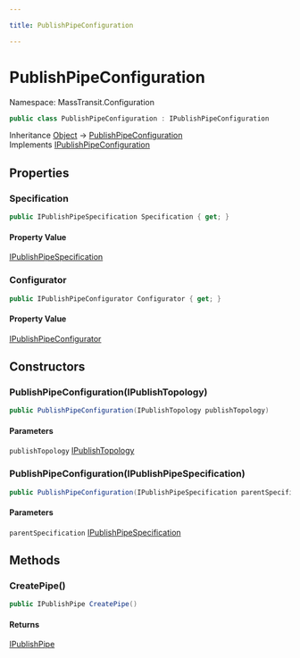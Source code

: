 ```yaml
---

title: PublishPipeConfiguration

---
```


# PublishPipeConfiguration

Namespace: MassTransit.Configuration

```csharp
public class PublishPipeConfiguration : IPublishPipeConfiguration
```

Inheritance [Object](https://learn.microsoft.com/en-us/dotnet/api/system.object) → [PublishPipeConfiguration](../masstransit-configuration/publishpipeconfiguration)<br/>
Implements [IPublishPipeConfiguration](../masstransit-configuration/ipublishpipeconfiguration)

## Properties

### **Specification**

```csharp
public IPublishPipeSpecification Specification { get; }
```

#### Property Value

[IPublishPipeSpecification](../../masstransit-abstractions/masstransit-configuration/ipublishpipespecification)<br/>

### **Configurator**

```csharp
public IPublishPipeConfigurator Configurator { get; }
```

#### Property Value

[IPublishPipeConfigurator](../../masstransit-abstractions/masstransit/ipublishpipeconfigurator)<br/>

## Constructors

### **PublishPipeConfiguration(IPublishTopology)**

```csharp
public PublishPipeConfiguration(IPublishTopology publishTopology)
```

#### Parameters

`publishTopology` [IPublishTopology](../../masstransit-abstractions/masstransit/ipublishtopology)<br/>

### **PublishPipeConfiguration(IPublishPipeSpecification)**

```csharp
public PublishPipeConfiguration(IPublishPipeSpecification parentSpecification)
```

#### Parameters

`parentSpecification` [IPublishPipeSpecification](../../masstransit-abstractions/masstransit-configuration/ipublishpipespecification)<br/>

## Methods

### **CreatePipe()**

```csharp
public IPublishPipe CreatePipe()
```

#### Returns

[IPublishPipe](../../masstransit-abstractions/masstransit-transports/ipublishpipe)<br/>
